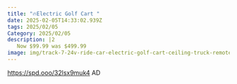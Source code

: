 ```yaml
---
title: "🔥Electric Golf Cart "
date: 2025-02-05T14:33:02.939Z
tags: 2025/02/05
Category: 2025/02/05
description: |2
   Now $99.99 was $499.99
image: img/track-7-24v-ride-car-electric-golf-cart-ceiling-truck-remote-control-music-rear-storage-box-car-boys-girls-age-3-18-5-large-seat-armrests-red_cc1c4691-c285-4b67-8c59-b686c4f7d628.51da65dc8e5a0b6e7c9aed4e5688c96.webp
---
```

https://spd.ooo/32lsx9muk4
AD